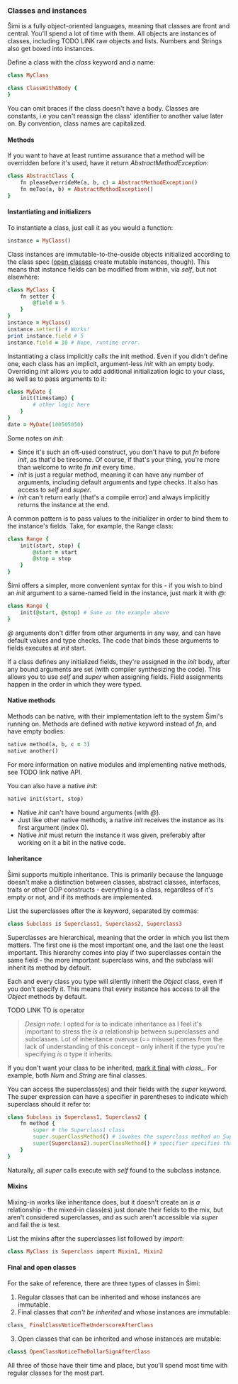 ### Classes and instances   

Šimi is a fully object-oriented languages, meaning that classes are front and central. You'll spend a lot of time with them. All objects are instances of classes, including TODO LINK raw objects and lists. Numbers and Strings also get boxed into instances.

Define a class with the *class* keyword and a name:
```ruby
class MyClass

class ClassWithABody {
}
```

You can omit braces if the class doesn't have a body. Classes are constants, i.e you can't reassign the class' identifier to another value later on. By convention, class names are capitalized.

#### Methods

If you want to have at least runtime assurance that a method will be overridden before it's used, have it return *AbstractMethodException*:
```ruby
class AbstractClass {
    fn pleaseOverrideMe(a, b, c) = AbstractMethodException()
    fn meToo(a, b) = AbstractMethodException()
}
```

#### Instantiating and initializers
To instantiate a class, just call it as you would a function:
```ruby
instance = MyClass()
```

Class instances are immutable-to-the-ouside objects initialized according to the class spec ([open classes](#final-and-open-classes) create mutable instances, though). This means that instance fields can be modified from within, via *self*, but not elsewhere:
```ruby
class MyClass {
    fn setter {
        @field = 5
    }
}
instance = MyClass()
instance.setter() # Works!
print instance.field # 5
instance.field = 10 # Nope, runtime error.
```

Instantiating a class implicitly calls the init method. Even if you didn't define one, each class has an implicit, argument-less *init* with an empty body. Overriding *init* allows you to add additional initialization logic to your class, as well as to pass arguments to it:
```ruby
class MyDate {
    init(timestamp) {
        # other logic here
    }
}
date = MyDate(100505050)
```

Some notes on *init*:
* Since it's such an oft-used construct, you don't have to put *fn* before *init*, as that'd be tiresome. Of course, if that's your thing, you're more than welcome to write *fn init* every time.
* *init* is just a regular method, meaning it can have any number of arguments, including default arguments and type checks. It also has access to *self* and *super*.
* *init* can't return early (that's a compile error) and always implicitly returns the instance at the end.

A common pattern is to pass values to the initializer in order to bind them to the instance's fields. Take, for example, the Range class:
```ruby
class Range {
    init(start, stop) {
        @start = start
        @stop = stop
    }
}
```

Šimi offers a simpler, more convenient syntax for this - if you wish to bind an *init* argument to a same-named field in the instance, just mark it with *@*:
```ruby
class Range {
    init(@start, @stop) # Same as the example above
}
```

*@* arguments don't differ from other arguments in any way, and can have default values and type checks. The code that binds these arguments to fields executes at *init* start.

If a class defines any initialized fields, they're assigned in the *init* body, after any bound arguments are set (with compiler synthesizing the code). This allows you to use *self* and *super* when assigning fields. Field assignments happen in the order in which they were typed.

#### Native methods
Methods can be native, with their implementation left to the system Šimi's running on. Methods are defined with *native* keyword instead of *fn*, and have empty bodies:
```ruby
native method(a, b, c = 3)
native another()
```

For more information on native modules and implementing native methods, see TODO link native API.

You can also have a native *init*:
```ruby
native init(start, stop)
```

* Native *init* can't have bound arguments (with *@*).
* Just like other native methods, a native *init* receives the instance as its first argument (index 0).
* Native *init* must return the instance it was given, preferably after working on it a bit in the native code.

#### Inheritance
Šimi supports multiple inheritance. This is primarily because the language doesn't make a distinction between classes, abstract classes, interfaces, traits or other OOP constructs - everything is a class, regardless of it's empty or not, and if its methods are implemented.

List the superclasses after the *is* keyword, separated by commas:
```ruby
class Subclass is Superclass1, Superclass2, Superclass3
```

Superclasses are hierarchical, meaning that the order in which you list them matters. The first one is the most important one, and the last one the least important. This hierarchy comes into play if two superclasses contain the same field - the more important superclass wins, and the subclass will inherit its method by default.

Each and every class you type will silently inherit the *Object* class, even if you don't specify it. This means that every instance has access to all the *Object* methods by default.

TODO LINK TO is operator

> *Design note:* I opted for *is* to indicate inheritance as I feel it's important to stress the *is a* relationship between superclasses and subclasses. Lot of inheritance overuse (== misuse) comes from the lack of understanding of this concept - only inherit if the type you're specifying *is a* type it inherits.

If you don't want your class to be inherited, [mark it final](#final-and-open-classes) with *class_*. For example, both *Num* and *String* are final classes.

You can access the superclass(es) and their fields with the *super* keyword. The super expression can have a specifier in parentheses to indicate which superclass should it refer to:
```ruby
class Subclass is Superclass1, Superclass2 {
    fn method {
        super # the Superclass1 class
        super.superClassMethod() # invokes the superclass method on Superclass1
        super(Superclass2).superClassMethod() # specifier specifies that we're looking for Superclass2 method
    }
}
```

Naturally, all *super* calls execute with *self* found to the subclass instance.

#### Mixins
Mixing-in works like inheritance does, but it doesn't create an *is a* relationship - the mixed-in class(es) just donate their fields to the mix, but aren't considered superclasses, and as such aren't accessible via *super* and fail the *is* test.

List the mixins after the superclasses list followed by *import*:
```ruby
class MyClass is Superclass import Mixin1, Mixin2
```

#### Final and open classes
For the sake of reference, there are three types of classes in Šimi:
1. Regular classes that can be inherited and whose instances are immutable.
2. Final classes that *can't be inherited* and whose instances are immutable:
```ruby
class_ FinalClassNoticeTheUnderscoreAfterClass
```
3. Open classes that can be inherited and whose instances are mutable:
```ruby
class$ OpenClassNoticeTheDollarSignAfterClass
```

All three of those have their time and place, but you'll spend most time with regular classes for the most part.
